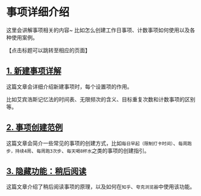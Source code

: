 # 事项详细介绍

这里会讲解事项相关的内容~
比如怎么创建工作日事项、计数事项如何使用以及各种使用案例。

【点击标题可以跳转至相应的页面】

## [1. 新建事项详解](guide/tasks_add.md)

这篇文章会详细介绍新建事项时，每个设置项的作用。

比如艾宾浩斯记忆法的时间表、无限频次的含义、目标重复次数和计数事项的区别等。

## [2. 事项创建范例](guide/tasks_sample.md)

这篇文章会简介一些常见的事项的创建方式，比如`每日早起（限制打卡时间）`、`每周跑步，持续4周`、`每周跑3次步`、`每天喝8杯水`之类的事项的创建指引。


## [3. 隐藏功能：稍后阅读](guide/tasks_read_it_later.md)

 这篇文章介绍了稍后阅读事项的原理，以及如何在`知乎`、`夸克浏览器`中使用该功能。

